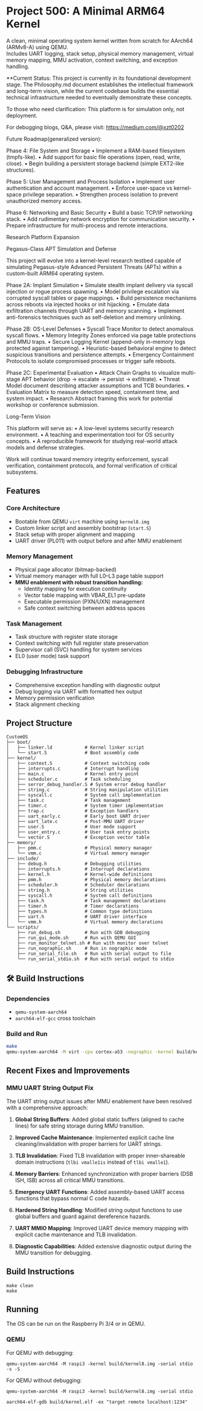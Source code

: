 # Project 500: A Minimal ARM64 Kernel

A clean, minimal operating system kernel written from scratch for AArch64 (ARMv8-A) using QEMU.  
Includes UART logging, stack setup, physical memory management, virtual memory mapping, MMU activation, context switching, and exception handling.


**Current Status: This project is currently in its foundational development stage. The Philosophy.md document establishes the intellectual framework and long-term vision, while the current codebase builds the essential technical infrastructure needed to eventually demonstrate these concepts.


To those who need clarification: This platform is for simulation only, not deployment.


For debugging blogs, Q&A, please visit: https://medium.com/@xzt0202 


Future Roadmap(generalized version):

Phase 4: File System and Storage
	•	Implement a RAM-based filesystem (tmpfs-like).
	•	Add support for basic file operations (open, read, write, close).
	•	Begin building a persistent storage backend (simple EXT2-like structures).

Phase 5: User Management and Process Isolation
	•	Implement user authentication and account management.
	•	Enforce user-space vs kernel-space privilege separation.
	•	Strengthen process isolation to prevent unauthorized memory access.

Phase 6: Networking and Basic Security
	•	Build a basic TCP/IP networking stack.
	•	Add rudimentary network encryption for communication security.
	•	Prepare infrastructure for multi-process and remote interactions.


Research Platform Expansion

Pegasus-Class APT Simulation and Defense

This project will evolve into a kernel-level research testbed capable of simulating Pegasus-style Advanced Persistent Threats (APTs) within a custom-built ARM64 operating system.

Phase 2A: Implant Simulation
	•	Simulate stealth implant delivery via syscall injection or rogue process spawning.
	•	Model privilege escalation via corrupted syscall tables or page mappings.
	•	Build persistence mechanisms across reboots via injected hooks or init hijacking.
	•	Emulate data exfiltration channels through UART and memory scanning.
	•	Implement anti-forensics techniques such as self-deletion and memory unlinking.

Phase 2B: OS-Level Defenses
	•	Syscall Trace Monitor to detect anomalous syscall flows.
	•	Memory Integrity Zones enforced via page table protections and MMU traps.
	•	Secure Logging Kernel (append-only in-memory logs protected against tampering).
	•	Heuristic-based behavioral engine to detect suspicious transitions and persistence attempts.
	•	Emergency Containment Protocols to isolate compromised processes or trigger safe reboots.

Phase 2C: Experimental Evaluation
	•	Attack Chain Graphs to visualize multi-stage APT behavior (drop → escalate → persist → exfiltrate).
	•	Threat Model document describing attacker assumptions and TCB boundaries.
	•	Evaluation Matrix to measure detection speed, containment time, and system impact.
	•	Research Abstract framing this work for potential workshop or conference submission.


Long-Term Vision

This platform will serve as:
	•	A low-level systems security research environment.
	•	A teaching and experimentation tool for OS security concepts.
	•	A reproducible framework for studying real-world attack models and defense strategies.

Work will continue toward memory integrity enforcement, syscall verification, containment protocols, and formal verification of critical subsystems.

## Features

### Core Architecture
- Bootable from QEMU `virt` machine using `kernel8.img`
- Custom linker script and assembly bootstrap (`start.S`)
- Stack setup with proper alignment and mapping
- UART driver (PL011) with output before and after MMU enablement

### Memory Management
- Physical page allocator (bitmap-backed)
- Virtual memory manager with full L0–L3 page table support
- **MMU enablement with robust transition handling:**
  - Identity mapping for execution continuity
  - Vector table mapping with VBAR_EL1 pre-update
  - Executable permission (PXN/UXN) management
  - Safe context switching between address spaces

### Task Management
- Task structure with register state storage
- Context switching with full register state preservation
- Supervisor call (SVC) handling for system services
- EL0 (user mode) task support

### Debugging Infrastructure
- Comprehensive exception handling with diagnostic output
- Debug logging via UART with formatted hex output
- Memory permission verification
- Stack alignment checking

## Project Structure
```
CustomOS
├── boot/
│   ├── linker.ld            # Kernel linker script
│   └── start.S              # Boot assembly code
├── kernel/
│   ├── context.S            # Context switching code
│   ├── interrupts.c         # Interrupt handling
│   ├── main.c               # Kernel entry point
│   ├── scheduler.c          # Task scheduling
│   ├── serror_debug_handler.S # System error debug handler
│   ├── string.c             # String manipulation utilities
│   ├── syscall.c            # System call implementation
│   ├── task.c               # Task management
│   ├── timer.c              # System timer implementation
│   ├── trap.c               # Exception handlers
│   ├── uart_early.c         # Early boot UART driver
│   ├── uart_late.c          # Post-MMU UART driver
│   ├── user.S               # User mode support
│   ├── user_entry.c         # User task entry points
│   └── vector.S             # Exception vector table
├── memory/
│   ├── pmm.c                # Physical memory manager
│   └── vmm.c                # Virtual memory manager
├── include/
│   ├── debug.h              # Debugging utilities
│   ├── interrupts.h         # Interrupt declarations
│   ├── kernel.h             # Kernel-wide definitions
│   ├── pmm.h                # Physical memory declarations
│   ├── scheduler.h          # Scheduler declarations
│   ├── string.h             # String utilities
│   ├── syscall.h            # System call definitions
│   ├── task.h               # Task management declarations
│   ├── timer.h              # Timer declarations
│   ├── types.h              # Common type definitions
│   ├── uart.h               # UART driver interface
│   └── vmm.h                # Virtual memory declarations
└── scripts/
    ├── run_debug.sh         # Run with GDB debugging
    ├── run_gui_mode.sh      # Run with QEMU GUI
    ├── run_monitor_telnet.sh # Run with monitor over telnet
    ├── run_nographic.sh     # Run in nographic mode
    ├── run_serial_file.sh   # Run with serial output to file
    └── run_serial_stdio.sh  # Run with serial output to stdio
```

## 🛠 Build Instructions

### Dependencies
- `qemu-system-aarch64`
- `aarch64-elf-gcc` cross toolchain

### Build and Run

```bash
make
qemu-system-aarch64 -M virt -cpu cortex-a53 -nographic -kernel build/kernel8.img
```


## Recent Fixes and Improvements

### MMU UART String Output Fix

The UART string output issues after MMU enablement have been resolved with a comprehensive approach:

1. **Global String Buffers**: Added global static buffers (aligned to cache lines) for safe string storage during MMU transition.

2. **Improved Cache Maintenance**: Implemented explicit cache line cleaning/invalidation with proper barriers for UART strings.

3. **TLB Invalidation**: Fixed TLB invalidation with proper inner-shareable domain instructions (`tlbi vmalle1is` instead of `tlbi vmalle1`).

4. **Memory Barriers**: Enhanced synchronization with proper barriers (DSB ISH, ISB) across all critical MMU transitions.

5. **Emergency UART Functions**: Added assembly-based UART access functions that bypass normal C code hazards.

6. **Hardened String Handling**: Modified string output functions to use global buffers and guard against dereference hazards.

7. **UART MMIO Mapping**: Improved UART device memory mapping with explicit cache maintenance and TLB invalidation.

8. **Diagnostic Capabilities**: Added extensive diagnostic output during the MMU transition for debugging.



## Build Instructions

```
make clean
make
```

## Running

The OS can be run on the Raspberry Pi 3/4 or in QEMU.

### QEMU

For QEMU with debugging:

```
qemu-system-aarch64 -M raspi3 -kernel build/kernel8.img -serial stdio -s -S
```

For QEMU without debugging:

```
qemu-system-aarch64 -M raspi3 -kernel build/kernel8.img -serial stdio
```

```
aarch64-elf-gdb build/kernel.elf -ex "target remote localhost:1234"
```